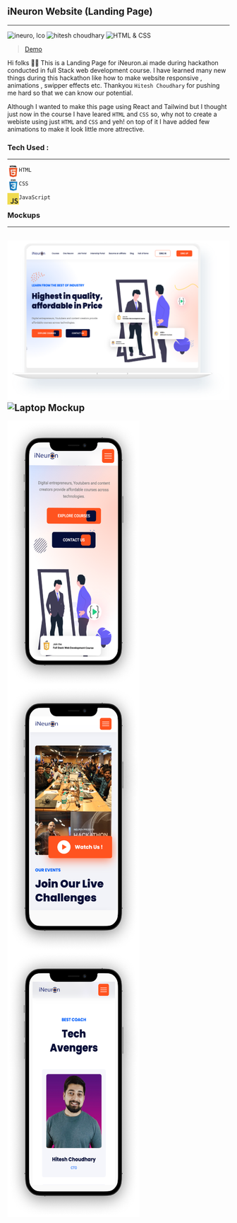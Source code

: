 ## iNeuron Website (Landing Page)
---
![ineuro, lco](https://img.shields.io/badge/iNeuron-LCO-green)
![hitesh choudhary](https://img.shields.io/badge/Hitesh--Choudhary-Full--stack--JS--bootcamp-red)
![HTML & CSS](https://img.shields.io/badge/HTML-CSS-orange)
> [Demo](https://ineuronweb.vercel.app)

Hi folks 👋🏻
This is a Landing Page for iNeuron.ai made during hackathon conducted in full Stack web development course.
I have learned many new things during this hackathon like how to make website responsive , animations , swipper effects etc.
Thankyou `Hitesh Choudhary` for pushing me hard so that we can know our potential. 

Although I wanted to make this page using React and Tailwind but I thought just now in the course I have leared `HTML` and `CSS` so, why not to create a webiste using just `HTML` and `CSS` and yeh! on top of it I have added few animations to make it look little more attrective. 


### Tech Used :
---
<img align="left" alt="HTML5" width="26px" src="https://raw.githubusercontent.com/github/explore/80688e429a7d4ef2fca1e82350fe8e3517d3494d/topics/html/html.png" /> `HTML`


<img align="left" alt="CSS3" width="26px" src="https://raw.githubusercontent.com/github/explore/80688e429a7d4ef2fca1e82350fe8e3517d3494d/topics/css/css.png" /> `CSS`



<img align="left" alt="JavaScript" width="26px" src="https://raw.githubusercontent.com/github/explore/80688e429a7d4ef2fca1e82350fe8e3517d3494d/topics/javascript/javascript.png" /> `JavaScript`


### Mockups
---

![Laptop Mockup](./assets/SereenShots/laptop.png) 
![Laptop Mockup](./assets/SereenShots/laptop2.png) 
--- 

<img src = "assets/SereenShots/1.png" height="600" width = "300" align = "center" > <img src = "assets/SereenShots/2.png" height="600" width = "300" align = "center" > <img src = "assets/SereenShots/3.png" height="600" width = "300" align = "center" >







